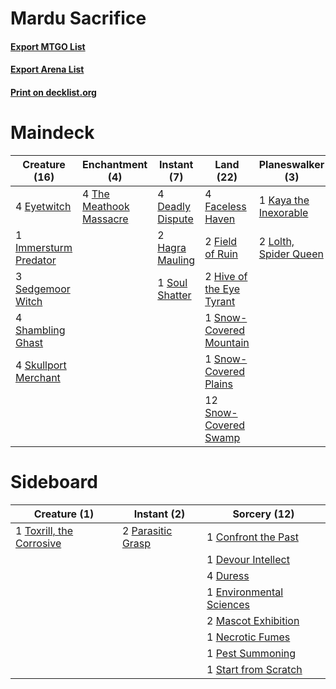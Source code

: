 # Mardu Sacrifice

#### [Export MTGO List](../collection/Mardu%20Sacrifice/Mardu%20Sacrifice.txt)
#### [Export Arena List](../collection/Mardu%20Sacrifice/Mardu%20Sacrifice_arena.txt)
#### [Print on decklist.org](http://decklist.org/?deckmain=4%09Blood%20on%20the%20Snow%0A4%09Deadly%20Dispute%0A1%09Edgar,%20Charmed%20Groom%0A4%09Eyetwitch%0A4%09Faceless%20Haven%0A2%09Field%20of%20Ruin%0A2%09Hagra%20Mauling%0A2%09Hive%20of%20the%20Eye%20Tyrant%0A1%09Hunt%20for%20Specimens%0A1%09Immersturm%20Predator%0A1%09Kaya%20the%20Inexorable%0A2%09Lolth,%20Spider%20Queen%0A3%09Sedgemoor%20Witch%0A4%09Shambling%20Ghast%0A4%09Skullport%20Merchant%0A1%09Snow-Covered%20Mountain%0A1%09Snow-Covered%20Plains%0A12%09Snow-Covered%20Swamp%0A1%09Soul%20Shatter%0A4%09The%20Meathook%20Massacre%0A2%09Valki,%20God%20of%20Lies&deckside=1%09Confront%20the%20Past%0A1%09Devour%20Intellect%0A4%09Duress%0A1%09Environmental%20Sciences%0A2%09Mascot%20Exhibition%0A1%09Necrotic%20Fumes%0A2%09Parasitic%20Grasp%0A1%09Pest%20Summoning%0A1%09Start%20from%20Scratch%0A1%09Toxrill,%20the%20Corrosive)
# Maindeck

|                                         Creature (16)                                          |                                         Enchantment (4)                                          |                                        Instant (7)                                        |                                             Land (22)                                             |                                        Planeswalker (3)                                        |                                          Sorcery (5)                                          |     Unknown (3)      |
|------------------------------------------------------------------------------------------------|--------------------------------------------------------------------------------------------------|-------------------------------------------------------------------------------------------|---------------------------------------------------------------------------------------------------|------------------------------------------------------------------------------------------------|-----------------------------------------------------------------------------------------------|----------------------|
|4 [Eyetwitch](http://gatherer.wizards.com/Pages/Card/Details.aspx?multiverseid=513547)          |4 [The Meathook Massacre](http://gatherer.wizards.com/Pages/Card/Details.aspx?multiverseid=534886)|4 [Deadly Dispute](http://gatherer.wizards.com/Pages/Card/Details.aspx?multiverseid=527381)|4 [Faceless Haven](http://gatherer.wizards.com/Pages/Card/Details.aspx?multiverseid=503874)        |1 [Kaya the Inexorable](http://gatherer.wizards.com/Pages/Card/Details.aspx?multiverseid=503834)|4 [Blood on the Snow](http://gatherer.wizards.com/Pages/Card/Details.aspx?multiverseid=503687) |1 Edgar, Charmed Groom|
|1 [Immersturm Predator](http://gatherer.wizards.com/Pages/Card/Details.aspx?multiverseid=503830)|                                                                                                  |2 [Hagra Mauling](http://gatherer.wizards.com/Pages/Card/Details.aspx?multiverseid=491741) |2 [Field of Ruin](http://gatherer.wizards.com/Pages/Card/Details.aspx?multiverseid=435415)         |2 [Lolth, Spider Queen](http://gatherer.wizards.com/Pages/Card/Details.aspx?multiverseid=527399)|1 [Hunt for Specimens](http://gatherer.wizards.com/Pages/Card/Details.aspx?multiverseid=513550)|2 Valki, God of Lies  |
|3 [Sedgemoor Witch](http://gatherer.wizards.com/Pages/Card/Details.aspx?multiverseid=513563)    |                                                                                                  |1 [Soul Shatter](http://gatherer.wizards.com/Pages/Card/Details.aspx?multiverseid=491765)  |2 [Hive of the Eye Tyrant](http://gatherer.wizards.com/Pages/Card/Details.aspx?multiverseid=527545)|                                                                                                |                                                                                               |                      |
|4 [Shambling Ghast](http://gatherer.wizards.com/Pages/Card/Details.aspx?multiverseid=527406)    |                                                                                                  |                                                                                           |1 [Snow-Covered Mountain](http://gatherer.wizards.com/Pages/Card/Details.aspx?multiverseid=121233) |                                                                                                |                                                                                               |                      |
|4 [Skullport Merchant](http://gatherer.wizards.com/Pages/Card/Details.aspx?multiverseid=527407) |                                                                                                  |                                                                                           |1 [Snow-Covered Plains](http://gatherer.wizards.com/Pages/Card/Details.aspx?multiverseid=121267)   |                                                                                                |                                                                                               |                      |
|                                                                                                |                                                                                                  |                                                                                           |12 [Snow-Covered Swamp](http://gatherer.wizards.com/Pages/Card/Details.aspx?multiverseid=121256)   |                                                                                                |                                                                                               |                      |


# Sideboard

|                                           Creature (1)                                            |                                        Instant (2)                                         |                                           Sorcery (12)                                            |
|---------------------------------------------------------------------------------------------------|--------------------------------------------------------------------------------------------|---------------------------------------------------------------------------------------------------|
|1 [Toxrill, the Corrosive](http://gatherer.wizards.com/Pages/Card/Details.aspx?multiverseid=540984)|2 [Parasitic Grasp](http://gatherer.wizards.com/Pages/Card/Details.aspx?multiverseid=540973)|1 [Confront the Past](http://gatherer.wizards.com/Pages/Card/Details.aspx?multiverseid=513544)     |
|                                                                                                   |                                                                                            |1 [Devour Intellect](http://gatherer.wizards.com/Pages/Card/Details.aspx?multiverseid=527384)      |
|                                                                                                   |                                                                                            |4 [Duress](http://gatherer.wizards.com/Pages/Card/Details.aspx?multiverseid=14557)                 |
|                                                                                                   |                                                                                            |1 [Environmental Sciences](http://gatherer.wizards.com/Pages/Card/Details.aspx?multiverseid=513477)|
|                                                                                                   |                                                                                            |2 [Mascot Exhibition](http://gatherer.wizards.com/Pages/Card/Details.aspx?multiverseid=513481)     |
|                                                                                                   |                                                                                            |1 [Necrotic Fumes](http://gatherer.wizards.com/Pages/Card/Details.aspx?multiverseid=513555)        |
|                                                                                                   |                                                                                            |1 [Pest Summoning](http://gatherer.wizards.com/Pages/Card/Details.aspx?multiverseid=513703)        |
|                                                                                                   |                                                                                            |1 [Start from Scratch](http://gatherer.wizards.com/Pages/Card/Details.aspx?multiverseid=513591)    |

